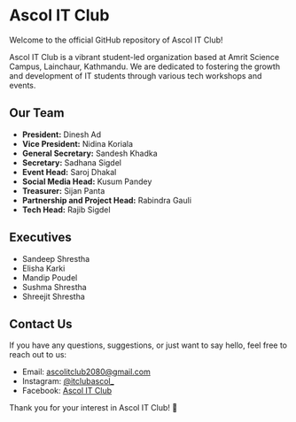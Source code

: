 # Ascol IT Club

Welcome to the official GitHub repository of Ascol IT Club!

Ascol IT Club is a vibrant student-led organization based at Amrit Science Campus, Lainchaur, Kathmandu. We are dedicated to fostering the growth and development of IT students through various tech workshops and events.

## Our Team

- **President:** Dinesh Ad
- **Vice President:** Nidina Koriala
- **General Secretary:** Sandesh Khadka
- **Secretary:** Sadhana Sigdel
- **Event Head:** Saroj Dhakal
- **Social Media Head:** Kusum Pandey
- **Treasurer:** Sijan Panta
- **Partnership and Project Head:** Rabindra Gauli
- **Tech Head:** Rajib Sigdel

## Executives

- Sandeep Shrestha
- Elisha Karki
- Mandip Poudel
- Sushma Shrestha
- Shreejit Shrestha

## Contact Us

If you have any questions, suggestions, or just want to say hello, feel free to reach out to us:

- Email: ascolitclub2080@gmail.com
- Instagram: [@itclubascol\_](https://www.instagram.com/itclubascol_)
- Facebook: [Ascol IT Club](https://www.facebook.com/itclubascol)

Thank you for your interest in Ascol IT Club! 🚀
